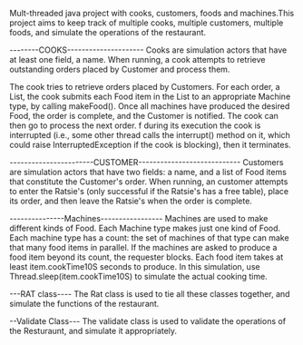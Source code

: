 Mult-threaded java project with cooks, customers, foods and machines.This project aims to keep track of multiple cooks, multiple customers, multiple foods, and simulate the operations of the restaurant.


--------COOKS---------------------
 Cooks are simulation actors that have at least one field, a name.
  When running, a cook attempts to retrieve outstanding orders placed
  by Customer and process them.
 

The cook tries to retrieve orders placed by Customers. For each order, a List<Food>, the  cook submits each Food item in the List to an appropriate Machine type, by calling makeFood(). Once all machines have produced the desired Food, the order is complete, and the Customer is notified. The cook can then go to process the next order. f during its execution the cook is interrupted (i.e., some other thread calls the interrupt() method on it, which could raise InterruptedException if the cook is blocking), then it terminates.
 
-----------------------CUSTOMER----------------------------
  Customers are simulation actors that have two fields: a name, and a list
  of Food items that constitute the Customer's order. When running, an
  customer attempts to enter the Ratsie's (only successful if the
  Ratsie's has a free table), place its order, and then leave the
  Ratsie's when the order is complete.

---------------Machines-----------------
  Machines are used to make different kinds of Food. Each Machine type makes
  just one kind of Food. Each machine type has a count: the set of machines of
  that type can make that many food items in parallel. If the machines are
  asked to produce a food item beyond its count, the requester blocks. Each
  food item takes at least item.cookTime10S seconds to produce. In this
  simulation, use Thread.sleep(item.cookTime10S) to simulate the actual cooking
  time.

---RAT class----
The Rat class is used to tie all these classes together, and simulate the functions of the restaurant.


--Validate Class---
The validate class is used to validate the operations of the Resturaunt, and simulate it appropriately. 
